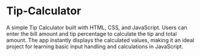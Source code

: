 # Tip-Calculator
 A simple Tip Calculator built with HTML, CSS, and JavaScript. Users can enter the bill amount and tip percentage to calculate the tip and total amount. The app instantly displays the calculated values, making it an ideal project for learning basic input handling and calculations in JavaScript.
